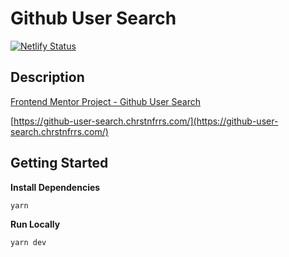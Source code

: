 # Github User Search

[![Netlify Status](https://api.netlify.com/api/v1/badges/558ccb34-f5f8-493d-993d-57f3404dc5b1/deploy-status)](https://app.netlify.com/sites/elegant-taiyaki-d81421/deploys)

## Description

[Frontend Mentor Project - Github User Search](https://www.frontendmentor.io/challenges/github-user-search-app-Q09YOgaH6)

[https://github-user-search.chrstnfrrs.com/](https://github-user-search.chrstnfrrs.com/)

## Getting Started

**Install Dependencies**

```bash
yarn
```

**Run Locally**

```bash
yarn dev
```
